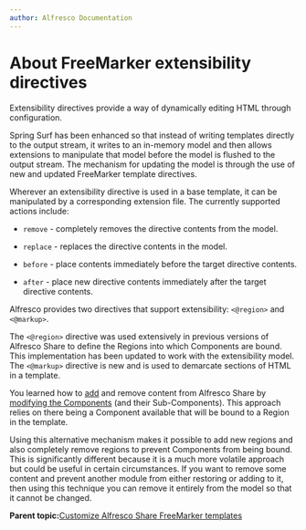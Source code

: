 ```yaml
---
author: Alfresco Documentation
---
```


# About FreeMarker extensibility directives

Extensibility directives provide a way of dynamically editing HTML through configuration.

Spring Surf has been enhanced so that instead of writing templates directly to the output stream, it writes to an in-memory model and then allows extensions to manipulate that model before the model is flushed to the output stream. The mechanism for updating the model is through the use of new and updated FreeMarker template directives.

Wherever an extensibility directive is used in a base template, it can be manipulated by a corresponding extension file. The currently supported actions include:

-   `remove` - completely removes the directive contents from the model.

-   `replace` - replaces the directive contents in the model.

-   `before` - place contents immediately before the target directive contents.

-   `after` - place new directive contents immediately after the target directive contents.


Alfresco provides two directives that support extensibility: `<@region>` and `<@markup>`.

The `<@region>` directive was used extensively in previous versions of Alfresco Share to define the Regions into which Components are bound. This implementation has been updated to work with the extensibility model. The `<@markup>` directive is new and is used to demarcate sections of HTML in a template.

You learned how to [add](../tasks/dev-extensions-share-tutorials-add-content.md) and remove content from Alfresco Share by [modifying the Components](../tasks/dev-extensions-share-tutorials-hide-content.md) \(and their Sub-Components\). This approach relies on there being a Component available that will be bound to a Region in the template.

Using this alternative mechanism makes it possible to add new regions and also completely remove regions to prevent Components from being bound. This is significantly different because it is a much more volatile approach but could be useful in certain circumstances. If you want to remove some content and prevent another module from either restoring or adding to it, then using this technique you can remove it entirely from the model so that it cannot be changed.

**Parent topic:**[Customize Alfresco Share FreeMarker templates](../tasks/dev-extensions-share-tutorials-fm-temp-customize.md)

